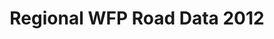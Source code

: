 ---
title: Regional WFP Road Data 2012
categories: 
    - data
geography: regional
partner: wfp
cat: logistics
year: 2012
layer: wfp-odep.sahel-wfp-roads-mar-28-2012
api:
embed:
source: <a href="http://wfp.org">WFP</a>
license: Public Domain
updated: 3/28/12
description: This layer depicts road data from the World Food Programme in the Sahel region. Data was obtained from the [UN Spatial Data Infrastructure for Transport (SDI-T)](http://www.logcluster.org/tools/mapcentre/unsdi).   
downloads:
    - type: shapefile
      link: http://dl.dropbox.com/u/72717685/wfp-roads-sahel-2012.zip
    - type: sqlite
      link: http://dl.dropbox.com/u/72717685/wfp-roads-sahel-2012.sqlite.zip
---